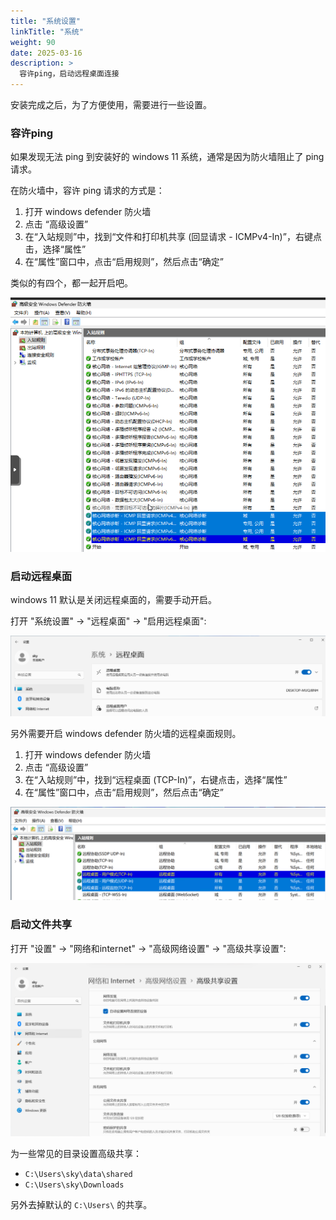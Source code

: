 ```yaml
---
title: "系统设置"
linkTitle: "系统"
weight: 90
date: 2025-03-16
description: >
  容许ping，启动远程桌面连接
---
```


安装完成之后，为了方便使用，需要进行一些设置。

### 容许ping

如果发现无法 ping 到安装好的 windows 11 系统，通常是因为防火墙阻止了 ping 请求。

在防火墙中，容许 ping 请求的方式是：

1. 打开 windows defender 防火墙
2. 点击 “高级设置”
3. 在“入站规则”中，找到“文件和打印机共享 (回显请求 - ICMPv4-In)”，右键点击，选择“属性”
4. 在“属性”窗口中，点击“启用规则”，然后点击“确定”

类似的有四个，都一起开启吧。 

![](images/ping-icmp.pgn.PNG)

### 启动远程桌面

windows 11 默认是关闭远程桌面的，需要手动开启。

打开 "系统设置" -> "远程桌面" -> "启用远程桌面":

![](images/enable-remote-desktop.png)

另外需要开启 windows defender 防火墙的远程桌面规则。

1. 打开 windows defender 防火墙
2. 点击 “高级设置”
3. 在“入站规则”中，找到“远程桌面 (TCP-In)”，右键点击，选择“属性”
4. 在“属性”窗口中，点击“启用规则”，然后点击“确定”

![](images/remote-desktop-firewall.png)

### 启动文件共享

打开 "设置" -> "网络和internet" -> "高级网络设置" -> "高级共享设置":

![](images/file-share.png)

为一些常见的目录设置高级共享：

- `C:\Users\sky\data\shared`
- `C:\Users\sky\Downloads`

另外去掉默认的 `C:\Users\` 的共享。



